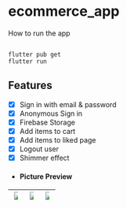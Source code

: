 # ecommerce_app

How to run the app
```

flutter pub get
flutter run

```

## Features

  * [x] Sign in with email & password
  * [x] Anonymous Sign in
  * [x] Firebase Storage
  * [x] Add items to cart
  * [x] Add items to liked page
  * [x] Logout user
  * [x] Shimmer effect

- #### Picture Preview

| <img src= "https://github.com/metatony/ecomm-v2/assets/98693285/58183958-032a-4d43-b4f2-c4bd4aa628af" style="max-width: 50%"> | <img src= "https://github.com/metatony/ecomm-v2/assets/98693285/c9d98c41-bf74-4bb0-8b25-2da72d9d3d22" style="max-width: 50%"> | <img src= "https://github.com/metatony/ecomm-v2/assets/98693285/55a4fd0e-aadb-43ec-94b5-ab1c7406f8ef" style="max-width: 50%"> |
| -------------------------------------------- | ---------------------------------- | ---------------------------------- |
